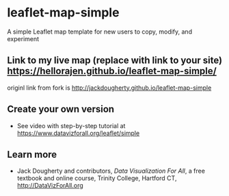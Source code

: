 # leaflet-map-simple
A simple Leaflet map template for new users to copy, modify, and experiment

## Link to my live map (replace with link to your site) https://hellorajen.github.io/leaflet-map-simple/

originl link from fork is http://jackdougherty.github.io/leaflet-map-simple

## Create your own version
- See video with step-by-step tutorial at https://www.datavizforall.org/leaflet/simple

## Learn more
- Jack Dougherty and contributors, *Data Visualization For All*, a free textbook and online course, Trinity College, Hartford CT, http://DataVizForAll.org
